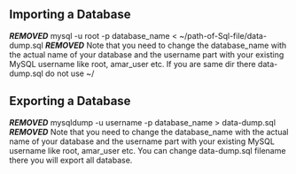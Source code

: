 ## Importing a Database
***REMOVED*** 
mysql -u root -p database_name < ~/path-of-Sql-file/data-dump.sql 
***REMOVED*** 
Note that you need to change the database_name with the actual name of your database and the username part with your existing MySQL username like root, amar_user etc.
If you are same dir there data-dump.sql do not use ~/

## Exporting a Database
***REMOVED***
mysqldump -u username -p database_name > data-dump.sql 
***REMOVED***
Note that you need to change the database_name with the actual name of your database and the username part with your existing MySQL username like root, amar_user etc.
You can change data-dump.sql filename there you will export all database.


